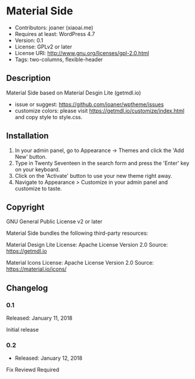 # Material Side

- Contributors: joaner (xiaoai.me)
- Requires at least: WordPress 4.7
- Version: 0.1
- License: GPLv2 or later
- License URI: http://www.gnu.org/licenses/gpl-2.0.html
- Tags: two-columns, flexible-header

## Description

Material Side based on Material Desgin Lite (getmdl.io)

- issue or suggest: https://github.com/joaner/wptheme/issues
- customize colors: please visit https://getmdl.io/customize/index.html and copy style to style.css.

## Installation

1. In your admin panel, go to Appearance -> Themes and click the 'Add New' button.
2. Type in Twenty Seventeen in the search form and press the 'Enter' key on your keyboard.
3. Click on the 'Activate' button to use your new theme right away.
4. Navigate to Appearance > Customize in your admin panel and customize to taste.

## Copyright

GNU General Public License v2 or later

Material Side bundles the following third-party resources:

Material Design Lite
License: Apache License Version 2.0
Source: https://getmdl.io

Material Icons
License: Apache License Version 2.0
Source: https://material.io/icons/

## Changelog

###  0.1

Released: January 11, 2018

Initial release


### 0.2
* Released: January 12, 2018

Fix Reviewd Required